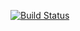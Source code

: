 [![Build Status](https://dev.azure.com/eslint-msbuild/ESLint.MSBuild/_apis/build/status/a1g3.ESLint.MSBuild?branchName=master)](https://dev.azure.com/eslint-msbuild/ESLint.MSBuild/_build/latest?definitionId=1&branchName=master)
